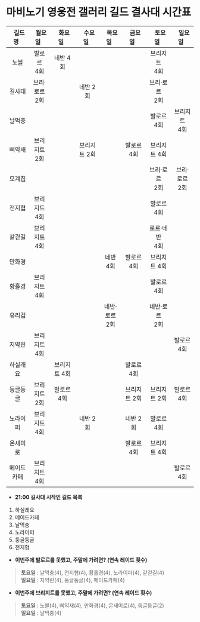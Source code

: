 # 마비노기 영웅전 갤러리 길드 결사대 시간표

| &nbsp;&nbsp;길드명&nbsp;&nbsp; | &nbsp;&nbsp;월요일&nbsp;&nbsp; | &nbsp;&nbsp;화요일&nbsp;&nbsp; | &nbsp;&nbsp;수요일&nbsp;&nbsp; | &nbsp;&nbsp;목요일&nbsp;&nbsp; | &nbsp;&nbsp;금요일&nbsp;&nbsp; | &nbsp;&nbsp;토요일&nbsp;&nbsp; | &nbsp;&nbsp;일요일&nbsp;&nbsp;  |
|:---:|:---:|:---:|:---:|:---:|:---:|:---:|:---:|
| 노블 | 발로르<br>4회  | 네반 4회 |   |   |   | 브리지트<br>4회  |   |
| 길사대 | 브리·로르<br>2회  |   | 네반 2회 |   |   | 브리·로르<br>2회  |  |
| 날먹충 |   |   |   |   |   | 발로르 4회 | 브리지트<br>4회 |
| 삐약새 | 브리지트<br>2회  |   | 브리지트 2회  |   | 발로르 4회 | 브리지트 4회  |   |
| 모계집 |   |   |   |   |   | 브리·로르<br>2회 | 브리·로르<br>2회  |
| 전지협 | 브리지트<br>4회  |   |   |   |   | 발로르 4회  |   |
| 같걷길 | 브리지트<br>4회  |   |   |   |   | 로르·네반<br>4회   |   |
| 만화경 |   |   |   | 네반 4회  | 발로르 4회  | 브리지트 4회  |   |
| 황홀경 | 브리지트<br>4회  |   |   |   |   | 발로르 4회  |   |
| 유리검 |   |   |   | 네반·로르<br>2회  |   | 네반·로르<br>2회   |   |
| 지약린 | 브리지트<br>4회 |   |   |   |   |   | 발로르 4회  |
| 하실래요 |   | 브리지트 4회 |   |   | 발로르 4회  |   |   |
| 둥글둥글 | 브리지트<br>2회 | 발로르 4회  |   |   | 브리지트 2회  | 브리지트 2회  | 발로르<br>4회  |
| 노라이퍼 | 브리지트<br>4회 |   |  네반 2회  |   |  네반 2회  |  발로르<br>4회  |   |
| 온새미로 |   |   |   |   | 발로르 4회  | 브리지트 4회  |   |
| 메이드카페 | 브리지트<br>4회 |   |   |   |   |   |  발로르<br>4회  |

+ __21:00 길사대 시작인 길드 목록__
1. 하실래요
2. 메이드카페
3. 날먹충
4. 노라이퍼
5. 둥글둥글
6. 전지협

+ __이번주에 발로르를 못했고, 주말에 가려면? (연속 레이드 횟수)__
> **토요일** : 날먹충(4), 전지협(4), 황홀경(4), 노라이퍼(4), 같걷길(4)<br>
  **일요일** : 지약린(4), 둥글둥글(4), 메이드카페(4) 
  
  + __이번주에 브리지트를 못했고, 주말에 가려면? (연속 레이드 횟수)__ 
> **토요일** : 노블(4), 삐약새(4), 만화경(4), 온새미로(4), 둥글둥글(2)<br>
  **일요일** : 날먹충(4)
